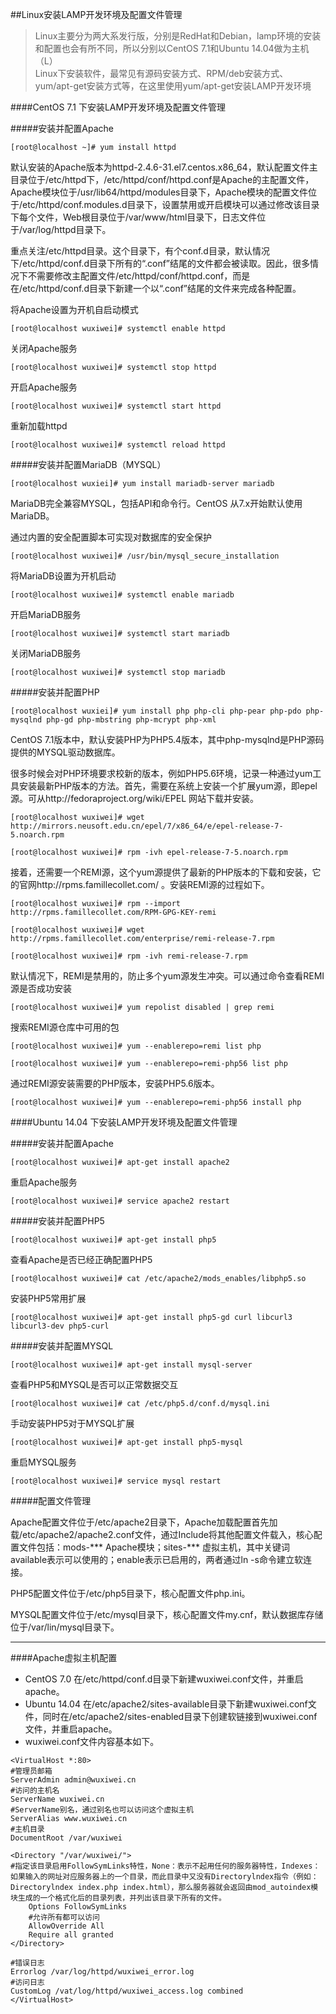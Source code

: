 ##Linux安装LAMP开发环境及配置文件管理
>Linux主要分为两大系发行版，分别是RedHat和Debian，lamp环境的安装和配置也会有所不同，所以分别以CentOS 7.1和Ubuntu 14.04做为主机（L）  
>Linux下安装软件，最常见有源码安装方式、RPM/deb安装方式、yum/apt-get安装方式等，在这里使用yum/apt-get安装LAMP开发环境

####CentOS 7.1 下安装LAMP开发环境及配置文件管理

#####安装并配置Apache

`[root@localhost ~]# yum install httpd`

默认安装的Apache版本为httpd-2.4.6-31.el7.centos.x86_64，默认配置文件主目录位于/etc/httpd下，/etc/httpd/conf/httpd.conf是Apache的主配置文件，Apache模块位于/usr/lib64/httpd/modules目录下，Apache模块的配置文件位于/etc/httpd/conf.modules.d目录下，设置禁用或开启模块可以通过修改该目录下每个文件，Web根目录位于/var/www/html目录下，日志文件位于/var/log/httpd目录下。

重点关注/etc/httpd目录。这个目录下，有个conf.d目录，默认情况下/etc/httpd/conf.d目录下所有的“.conf”结尾的文件都会被读取。因此，很多情况下不需要修改主配置文件/etc/httpd/conf/httpd.conf，而是在/etc/httpd/conf.d目录下新建一个以“.conf”结尾的文件来完成各种配置。

将Apache设置为开机自启动模式

`[root@localhost wuxiwei]# systemctl enable httpd`

关闭Apache服务

`[root@localhost wuxiwei]# systemctl stop httpd`

开启Apache服务

`[root@localhost wuxiwei]# systemctl start httpd` 

重新加载httpd

`[root@localhost wuxiwei]# systemctl reload httpd`

#####安装并配置MariaDB（MYSQL）

`[root@localhost wuxiei]# yum install mariadb-server mariadb`

MariaDB完全兼容MYSQL，包括API和命令行。CentOS 从7.x开始默认使用MariaDB。

通过内置的安全配置脚本可实现对数据库的安全保护

`[root@localhost wuxiwei]# /usr/bin/mysql_secure_installation`

将MariaDB设置为开机启动

`[root@localhost wuxiwei]# systemctl enable mariadb`

开启MariaDB服务

`[root@localhost wuxiwei]# systemctl start mariadb`

关闭MariaDB服务

`[root@localhost wuxiwei]# systemctl stop mariadb`

#####安装并配置PHP

`[root@localhost wuxiei]# yum install php php-cli php-pear php-pdo php-mysqlnd php-gd php-mbstring php-mcrypt php-xml`

CentOS 7.1版本中，默认安装PHP为PHP5.4版本，其中php-mysqlnd是PHP源码提供的MYSQL驱动数据库。

很多时候会对PHP环境要求校新的版本，例如PHP5.6环境，记录一种通过yum工具安装最新PHP版本的方法。首先，需要在系统上安装一个扩展yum源，即epel源。可从http://fedoraproject.org/wiki/EPEL 网站下载并安装。

`[root@localhost wuxiwei]# wget http://mirrors.neusoft.edu.cn/epel/7/x86_64/e/epel-release-7-5.noarch.rpm`

`[root@localhost wuxiwei]# rpm -ivh epel-release-7-5.noarch.rpm`

接着，还需要一个REMI源，这个yum源提供了最新的PHP版本的下载和安装，它的官网http://rpms.famillecollet.com/ 。安装REMI源的过程如下。

`[root@localhost wuxiwei]# rpm --import http://rpms.famillecollet.com/RPM-GPG-KEY-remi`

`[root@localhost wuxiwei]# wget http://rpms.famillecollet.com/enterprise/remi-release-7.rpm`

`[root@localhost wuxiwei]# rpm -ivh remi-release-7.rpm`

默认情况下，REMI是禁用的，防止多个yum源发生冲突。可以通过命令查看REMI源是否成功安装

`[root@localhost wuxiwei]# yum repolist disabled | grep remi`

搜索REMI源仓库中可用的包

`[root@localhost wuxiwei]# yum --enablerepo=remi list php`

`[root@localhost wuxiwei]# yum --enablerepo=remi-php56 list php`

通过REMI源安装需要的PHP版本，安装PHP5.6版本。

`[root@localhost wuxiwei]# yum --enablerepo=remi-php56 install php`

####Ubuntu 14.04 下安装LAMP开发环境及配置文件管理

#####安装并配置Apache

`[root@localhost wuxiwei]# apt-get install apache2`

重启Apache服务

`[root@localhost wuxiwei]# service apache2 restart`

#####安装并配置PHP5

`[root@localhost wuxiwei]# apt-get install php5`

查看Apache是否已经正确配置PHP5

`[root@localhost wuxiwei]# cat /etc/apache2/mods_enables/libphp5.so`

安装PHP5常用扩展

`[root@localhost wuxiwei]# apt-get install php5-gd curl libcurl3 libcurl3-dev php5-curl`

#####安装并配置MYSQL

`[root@localhost wuxiwei]# apt-get install mysql-server`

查看PHP5和MYSQL是否可以正常数据交互

`[root@localhost wuxiwei]# cat /etc/php5.d/conf.d/mysql.ini`

手动安装PHP5对于MYSQL扩展

`[root@localhost wuxiwei]# apt-get install php5-mysql`

重启MYSQL服务

`[root@localhost wuxiwei]# service mysql restart`

#####配置文件管理

Apache配置文件位于/etc/apache2目录下，Apache加载配置首先加载/etc/apache2/apache2.conf文件，通过Include将其他配置文件载入，核心配置文件包括：mods-*** Apache模块；sites-*** 虚拟主机，其中关键词available表示可以使用的；enable表示已启用的，两者通过ln -s命令建立软连接。

PHP5配置文件位于/etc/php5目录下，核心配置文件php.ini。

MYSQL配置文件位于/etc/mysql目录下，核心配置文件my.cnf，默认数据库存储位于/var/lin/mysql目录下。

***

####Apache虚拟主机配置
* CentOS 7.0 在/etc/httpd/conf.d目录下新建wuxiwei.conf文件，并重启apache。
* Ubuntu 14.04 在/etc/apache2/sites-available目录下新建wuxiwei.conf文件，同时在/etc/apache2/sites-enabled目录下创建软链接到wuxiwei.conf文件，并重启apache。
* wuxiwei.conf文件内容基本如下。
```
<VirtualHost *:80>
#管理员邮箱
ServerAdmin admin@wuxiwei.cn
#访问的主机名
ServerName wuxiwei.cn
#ServerName别名，通过别名也可以访问这个虚拟主机
ServerAlias www.wuxiwei.cn
#主机目录
DocumentRoot /var/wuxiwei

<Directory "/var/wuxiwei/">
#指定该目录启用FollowSymLinks特性，None：表示不起用任何的服务器特性，Indexes：如果输入的网址对应服务器上的一个目录，而此目录中又没有Directorylndex指令（例如：Directorylndex index.php index.html），那么服务器就会返回由mod_autoindex模块生成的一个格式化后的目录列表，并列出该目录下所有的文件。
    Options FollowSymLinks
    #允许所有都可以访问
    AllowOverride All
    Require all granted
</Directory>

#错误日志
Errorlog /var/log/httpd/wuxiwei_error.log
#访问日志
CustomLog /vat/log/httpd/wuxiwei_access.log combined
</VirtualHost>
```
